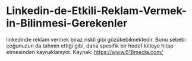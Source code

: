 # Linkedin-de-Etkili-Reklam-Vermek-in-Bilinmesi-Gerekenler
linkedinde reklam vermek biraz riskli gibi gözükebilmektedir. Bunu sebebi çoğunuzun da tahmin ettiği gibi, daha spesifik bir hedef kitleye hitap etmesinden kaynaklanıyor.  Kaynak: https://www.618media.com/
